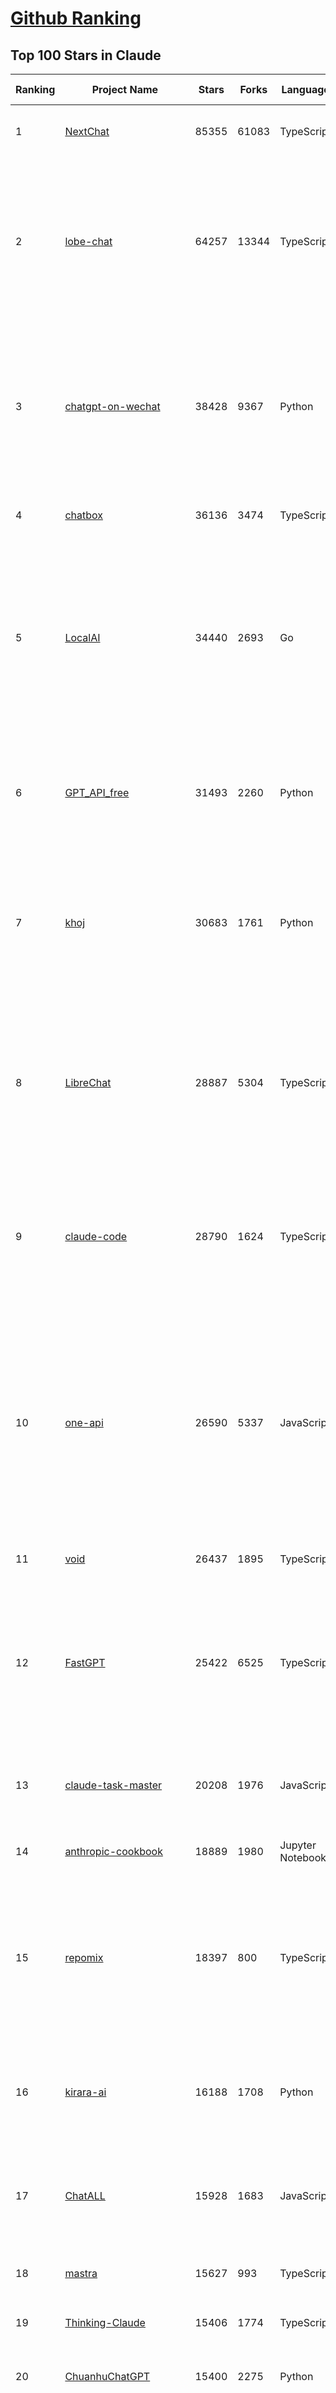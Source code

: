 [Github Ranking](../README.md)
==========

## Top 100 Stars in Claude

| Ranking | Project Name | Stars | Forks | Language | Open Issues | Description | Last Commit |
| ------- | ------------ | ----- | ----- | -------- | ----------- | ----------- | ----------- |
| 1 | [NextChat](https://github.com/ChatGPTNextWeb/NextChat) | 85355 | 61083 | TypeScript | 657 | ✨ Light and Fast AI Assistant. Support: Web \| iOS \| MacOS \| Android \|  Linux \| Windows | 2025-08-04T14:17:09Z |
| 2 | [lobe-chat](https://github.com/lobehub/lobe-chat) | 64257 | 13344 | TypeScript | 855 | 🤯 Lobe Chat - an open-source, modern design AI chat framework. Supports multiple AI providers (OpenAI / Claude 4 / Gemini / DeepSeek / Ollama / Qwen), Knowledge Base (file upload / RAG ), one click install MCP Marketplace and Artifacts / Thinking. One-click FREE deployment of your private AI Agent application. | 2025-08-09T00:31:59Z |
| 3 | [chatgpt-on-wechat](https://github.com/zhayujie/chatgpt-on-wechat) | 38428 | 9367 | Python | 299 | 基于大模型搭建的聊天机器人，同时支持 微信公众号、企业微信应用、飞书、钉钉 等接入，可选择ChatGPT/Claude/DeepSeek/文心一言/讯飞星火/通义千问/ Gemini/GLM-4/Kimi/LinkAI，能处理文本、语音和图片，访问操作系统和互联网，支持基于自有知识库进行定制企业智能客服。 | 2025-08-08T02:47:49Z |
| 4 | [chatbox](https://github.com/chatboxai/chatbox) | 36136 | 3474 | TypeScript | 800 | User-friendly Desktop Client App for AI Models/LLMs (GPT, Claude, Gemini, Ollama...) | 2025-08-07T12:18:54Z |
| 5 | [LocalAI](https://github.com/mudler/LocalAI) | 34440 | 2693 | Go | 405 | :robot: The free, Open Source alternative to OpenAI, Claude and others. Self-hosted and local-first. Drop-in replacement for OpenAI,  running on consumer-grade hardware. No GPU required. Runs gguf, transformers, diffusers and many more models architectures. Features: Generate Text, Audio, Video, Images, Voice Cloning, Distributed, P2P inference | 2025-08-08T21:00:48Z |
| 6 | [GPT_API_free](https://github.com/chatanywhere/GPT_API_free) | 31493 | 2260 | Python | 20 | Free ChatGPT&DeepSeek API Key，免费ChatGPT&DeepSeek API。免费接入DeepSeek API和GPT4 API，支持 gpt \| deepseek \| claude \| gemini \| grok 等排名靠前的常用大模型。 | 2025-08-08T11:10:19Z |
| 7 | [khoj](https://github.com/khoj-ai/khoj) | 30683 | 1761 | Python | 75 | Your AI second brain. Self-hostable. Get answers from the web or your docs. Build custom agents, schedule automations, do deep research. Turn any online or local LLM into your personal, autonomous AI (gpt, claude, gemini, llama, qwen, mistral). Get started - free. | 2025-08-02T06:50:25Z |
| 8 | [LibreChat](https://github.com/danny-avila/LibreChat) | 28887 | 5304 | TypeScript | 156 | Enhanced ChatGPT Clone: Features Agents, DeepSeek, Anthropic, AWS, OpenAI, Responses API, Azure, Groq, o1, GPT-5, Mistral, OpenRouter, Vertex AI, Gemini, Artifacts, AI model switching, message search, Code Interpreter, langchain, DALL-E-3, OpenAPI Actions, Functions, Secure Multi-User Auth, Presets, open-source for self-hosting. Active project. | 2025-08-09T02:50:28Z |
| 9 | [claude-code](https://github.com/anthropics/claude-code) | 28790 | 1624 | TypeScript | 3010 | Claude Code is an agentic coding tool that lives in your terminal, understands your codebase, and helps you code faster by executing routine tasks, explaining complex code, and handling git workflows - all through natural language commands. | 2025-08-09T01:46:53Z |
| 10 | [one-api](https://github.com/songquanpeng/one-api) | 26590 | 5337 | JavaScript | 871 | LLM API 管理 & 分发系统，支持 OpenAI、Azure、Anthropic Claude、Google Gemini、DeepSeek、字节豆包、ChatGLM、文心一言、讯飞星火、通义千问、360 智脑、腾讯混元等主流模型，统一 API 适配，可用于 key 管理与二次分发。单可执行文件，提供 Docker 镜像，一键部署，开箱即用。LLM API management & key redistribution system, unifying multiple providers under a single API. Single binary, Docker-ready, with an English UI. | 2025-07-18T18:11:50Z |
| 11 | [void](https://github.com/voideditor/void) | 26437 | 1895 | TypeScript | 245 | None | 2025-08-07T00:07:32Z |
| 12 | [FastGPT](https://github.com/labring/FastGPT) | 25422 | 6525 | TypeScript | 574 | FastGPT is a knowledge-based platform built on the LLMs, offers a comprehensive suite of out-of-the-box capabilities such as data processing, RAG retrieval, and visual AI workflow orchestration, letting you easily develop and deploy complex question-answering systems without the need for extensive setup or configuration. | 2025-08-08T07:18:30Z |
| 13 | [claude-task-master](https://github.com/eyaltoledano/claude-task-master) | 20208 | 1976 | JavaScript | 123 | An AI-powered task-management system you can drop into Cursor, Lovable, Windsurf, Roo, and others. | 2025-08-08T20:01:17Z |
| 14 | [anthropic-cookbook](https://github.com/anthropics/anthropic-cookbook) | 18889 | 1980 | Jupyter Notebook | 38 | A collection of notebooks/recipes showcasing some fun and effective ways of using Claude. | 2025-06-24T18:37:57Z |
| 15 | [repomix](https://github.com/yamadashy/repomix) | 18397 | 800 | TypeScript | 99 | 📦 Repomix is a powerful tool that packs your entire repository into a single, AI-friendly file. Perfect for when you need to feed your codebase to Large Language Models (LLMs) or other AI tools like Claude, ChatGPT, DeepSeek, Perplexity, Gemini, Gemma, Llama, Grok, and more. | 2025-08-06T14:09:47Z |
| 16 | [kirara-ai](https://github.com/lss233/kirara-ai) | 16188 | 1708 | Python | 10 | 🤖 可 DIY 的 多模态 AI 聊天机器人 \| 🚀 快速接入 微信、 QQ、Telegram、等聊天平台 \| 🦈支持DeepSeek、Grok、Claude、Ollama、Gemini、OpenAI \| 工作流系统、网页搜索、AI画图、人设调教、虚拟女仆、语音对话 \|  | 2025-06-28T19:24:48Z |
| 17 | [ChatALL](https://github.com/ai-shifu/ChatALL) | 15928 | 1683 | JavaScript | 227 |  Concurrently chat with ChatGPT, Bing Chat, Bard, Alpaca, Vicuna, Claude, ChatGLM, MOSS, 讯飞星火, 文心一言 and more, discover the best answers | 2025-07-18T06:06:56Z |
| 18 | [mastra](https://github.com/mastra-ai/mastra) | 15627 | 993 | TypeScript | 208 | The TypeScript AI agent framework. ⚡ Assistants, RAG, observability. Supports any LLM: GPT-4, Claude, Gemini, Llama. | 2025-08-09T00:54:25Z |
| 19 | [Thinking-Claude](https://github.com/richards199999/Thinking-Claude) | 15406 | 1774 | TypeScript | 0 | Let your Claude able to think | 2025-03-10T04:02:46Z |
| 20 | [ChuanhuChatGPT](https://github.com/GaiZhenbiao/ChuanhuChatGPT) | 15400 | 2275 | Python | 122 | GUI for ChatGPT API and many LLMs. Supports agents, file-based QA, GPT finetuning and query with web search. All with a neat UI. | 2025-08-08T14:38:20Z |
| 21 | [LangBot](https://github.com/langbot-app/LangBot) | 12916 | 1019 | Python | 104 | 🤩 Easy-to-use global IM bot platform designed for the LLM era / 简单易用的大模型即时通信机器人开发平台 ⚡️ Bots for QQ / QQ频道 / Discord / WeChat（微信）/ Telegram / 飞书 / 钉钉 / Slack 🧩 Integrated with ChatGPT、DeepSeek、Dify、n8n、Claude、Google Gemini、xAI、PPIO、Ollama、阿里云百炼、SiliconFlow、Qwen、Moonshot(Kimi K2)、SillyTraven、MCP、WeClone etc. LLM & Agent & RAG | 2025-08-08T09:31:29Z |
| 22 | [SuperClaude_Framework](https://github.com/SuperClaude-Org/SuperClaude_Framework) | 12674 | 1131 | Python | 29 | A configuration framework that enhances Claude Code with specialized commands, cognitive personas, and development methodologies. | 2025-08-07T19:22:53Z |
| 23 | [claude-code-router](https://github.com/musistudio/claude-code-router) | 11556 | 858 | TypeScript | 262 | Use Claude Code as the foundation for coding infrastructure, allowing you to decide how to interact with the model while enjoying updates from Anthropic. | 2025-08-07T07:10:48Z |
| 24 | [awesome-chatgpt-zh](https://github.com/EmbraceAGI/awesome-chatgpt-zh) | 11274 | 930 | Python | 0 | ChatGPT 中文指南🔥，ChatGPT 中文调教指南，指令指南，应用开发指南，精选资源清单，更好的使用 chatGPT 让你的生产力 up up up! 🚀 | 2024-11-05T10:24:21Z |
| 25 | [claudia](https://github.com/getAsterisk/claudia) | 11188 | 888 | TypeScript | 146 | A powerful GUI app and Toolkit for Claude Code - Create custom agents, manage interactive Claude Code sessions, run secure background agents, and more. | 2025-08-08T07:59:29Z |
| 26 | [claude-engineer](https://github.com/Doriandarko/claude-engineer) | 11095 | 1171 | Python | 12 | Claude Engineer is an interactive command-line interface (CLI) that leverages the power of Anthropic's Claude-3.5-Sonnet model to assist with software development tasks.This framework enables Claude to generate and manage its own tools, continuously expanding its capabilities through conversation. Available both as a CLI and a modern web interface | 2024-12-12T22:08:15Z |
| 27 | [new-api](https://github.com/QuantumNous/new-api) | 9452 | 1829 | Go | 285 | AI模型接口管理与分发系统，支持将多种大模型转为统一格式调用，支持OpenAI、Claude等格式，可供个人或者企业内部管理与分发渠道使用，本项目基于One API二次开发。🍥 The next-generation LLM gateway and AI asset management system supports multiple languages. | 2025-08-09T03:42:08Z |
| 28 | [awesome-claude-code](https://github.com/hesreallyhim/awesome-claude-code) | 9441 | 494 | Python | 9 | A curated list of awesome commands, files, and workflows for Claude Code | 2025-08-07T19:01:45Z |
| 29 | [opencode](https://github.com/opencode-ai/opencode) | 9203 | 730 | Go | 116 | A powerful AI coding agent. Built for the terminal. | 2025-07-29T17:49:12Z |
| 30 | [CL4R1T4S](https://github.com/elder-plinius/CL4R1T4S) | 8612 | 1806 | None | 20 | AI SYSTEMS TRANSPARENCY FOR ALL! - LEAKED SYSTEM PROMPTS FOR CHATGPT, GEMINI, GROK, CLAUDE, PERPLEXITY, CURSOR, WINDSURF, DEVIN, REPLIT, AND MORE! | 2025-08-07T22:28:46Z |
| 31 | [analysis_claude_code](https://github.com/shareAI-lab/analysis_claude_code) | 8560 | 2133 | JavaScript | 0 | 本仓库包含对 Claude Code v1.0.33 进行逆向工程的完整研究和分析资料。包括对混淆源代码的深度技术分析、系统架构文档，以及重构 Claude      Code agent 系统的实现蓝图。主要发现包括实时 Steering 机制、多 Agent      架构、智能上下文管理和工具执行管道。该项目为理解现代 AI agent 系统设计和实现提供技术参考。 | 2025-07-19T13:16:33Z |
| 32 | [coai](https://github.com/coaidev/coai) | 8551 | 1136 | TypeScript | 24 | 🚀 Next Generation AI One-Stop Internationalization Solution. 🚀 下一代 AI 一站式 B/C 端解决方案，支持 OpenAI，Midjourney，Claude，讯飞星火，Stable Diffusion，DALL·E，ChatGLM，通义千问，腾讯混元，360 智脑，百川 AI，火山方舟，新必应，Gemini，Moonshot 等模型，支持对话分享，自定义预设，云端同步，模型市场，支持弹性计费和订阅计划模式，支持图片解析，支持联网搜索，支持模型缓存，丰富美观的后台管理与仪表盘数据统计。 | 2025-07-05T08:57:15Z |
| 33 | [BlackFriday-GPTs-Prompts](https://github.com/friuns2/BlackFriday-GPTs-Prompts) | 8371 | 1245 | None | 111 | List of free GPTs that doesn't require plus subscription  | 2024-11-08T11:03:14Z |
| 34 | [context-engineering-intro](https://github.com/coleam00/context-engineering-intro) | 8194 | 1670 | Python | 14 | Context engineering is the new vibe coding - it's the way to actually make AI coding assistants work. Claude Code is the best for this so that's what this repo is centered around, but you can apply this strategy with any AI coding assistant! | 2025-08-06T22:38:33Z |
| 35 | [system_prompts_leaks](https://github.com/asgeirtj/system_prompts_leaks) | 8177 | 1827 | JavaScript | 3 | Collection of extracted System Prompts from popular chatbots like ChatGPT, Claude & Gemini | 2025-07-29T15:37:01Z |
| 36 | [serena](https://github.com/oraios/serena) | 7979 | 554 | Python | 37 | A powerful coding agent toolkit providing semantic retrieval and editing capabilities (MCP server & Agno integration) | 2025-08-08T18:49:11Z |
| 37 | [promptfoo](https://github.com/promptfoo/promptfoo) | 7905 | 644 | TypeScript | 182 | Test your prompts, agents, and RAGs. AI Red teaming, pentesting, and vulnerability scanning for LLMs. Compare performance of GPT, Claude, Gemini, Llama, and more. Simple declarative configs with command line and CI/CD integration. | 2025-08-08T08:50:37Z |
| 38 | [Noi](https://github.com/lencx/Noi) | 7832 | 596 | JavaScript | 164 | 🚀 Power Your World with AI - Explore, Extend, Empower. | 2025-05-01T02:21:25Z |
| 39 | [aichat](https://github.com/sigoden/aichat) | 7640 | 502 | Rust | 2 | All-in-one LLM CLI tool featuring Shell Assistant, Chat-REPL, RAG, AI Tools & Agents, with access to OpenAI, Claude, Gemini, Ollama, Groq, and more. | 2025-08-07T22:41:58Z |
| 40 | [Upsonic](https://github.com/Upsonic/Upsonic) | 7635 | 720 | Python | 52 | The most reliable AI agent framework that supports MCP. | 2025-08-07T11:04:44Z |
| 41 | [agents](https://github.com/wshobson/agents) | 7608 | 710 | None | 6 | A collection of production-ready subagents for Claude Code | 2025-08-08T18:41:27Z |
| 42 | [fastapi_mcp](https://github.com/tadata-org/fastapi_mcp) | 6895 | 573 | Python | 58 | Expose your FastAPI endpoints as Model Context Protocol (MCP) tools, with Auth! | 2025-07-28T12:10:44Z |
| 43 | [opencommit](https://github.com/di-sukharev/opencommit) | 6803 | 377 | JavaScript | 159 | top #1 and most feature rich GPT wrapper for git — generate commit messages with an LLM in 1 sec — works best with Claude or GPT, supports local models too | 2025-08-01T13:14:00Z |
| 44 | [deep-searcher](https://github.com/zilliztech/deep-searcher) | 6771 | 671 | Python | 38 | Open Source Deep Research Alternative to Reason and Search on Private Data. Written in Python. | 2025-07-10T12:40:41Z |
| 45 | [kilocode](https://github.com/Kilo-Org/kilocode) | 6551 | 600 | TypeScript | 191 | Open Source AI coding assistant for planning, building, and fixing code. We're a superset of Roo, Cline, and our own features. Follow us: kilocode.ai/social | 2025-08-08T16:13:59Z |
| 46 | [llamacoder](https://github.com/Nutlope/llamacoder) | 6369 | 1526 | TypeScript | 45 | Open source Claude Artifacts – built with Llama 3.1 405B | 2025-07-25T03:30:07Z |
| 47 | [code2prompt](https://github.com/mufeedvh/code2prompt) | 6190 | 344 | MDX | 14 | A CLI tool to convert your codebase into a single LLM prompt with source tree, prompt templating, and token counting. | 2025-08-06T08:50:56Z |
| 48 | [ccusage](https://github.com/ryoppippi/ccusage) | 6141 | 182 | TypeScript | 30 | A CLI tool for analyzing Claude Code usage from local JSONL files. | 2025-08-09T02:12:51Z |
| 49 | [zen-mcp-server](https://github.com/BeehiveInnovations/zen-mcp-server) | 5860 | 522 | Python | 52 | The power of Claude Code + [Gemini / OpenAI / Grok / OpenRouter / Ollama / Custom Model / All Of The Above] working as one. | 2025-08-08T07:59:46Z |
| 50 | [opencompass](https://github.com/open-compass/opencompass) | 5817 | 642 | Python | 327 | OpenCompass is an LLM evaluation platform, supporting a wide range of models (Llama3, Mistral, InternLM2,GPT-4,LLaMa2, Qwen,GLM, Claude, etc) over 100+ datasets. | 2025-08-04T16:15:22Z |
| 51 | [fragments](https://github.com/e2b-dev/fragments) | 5720 | 779 | TypeScript | 7 | Open-source Next.js template for building apps that are fully generated by AI. By E2B. | 2025-08-07T21:38:17Z |
| 52 | [claude-flow](https://github.com/ruvnet/claude-flow) | 5622 | 768 | TypeScript | 135 | Claude-Flow v2.0.0 Alpha represents a leap in AI-powered development orchestration. Built from the ground up with enterprise-grade architecture, advanced swarm intelligence, and seamless Claude Code integration. | 2025-08-07T17:30:51Z |
| 53 | [deepclaude](https://github.com/getAsterisk/deepclaude) | 5297 | 437 | Rust | 50 | A high-performance LLM inference API and Chat UI that integrates DeepSeek R1's CoT reasoning traces with Anthropic Claude models. | 2025-05-21T11:58:16Z |
| 54 | [mcp-chrome](https://github.com/hangwin/mcp-chrome) | 5198 | 404 | TypeScript | 63 | Chrome MCP Server is a Chrome extension-based Model Context Protocol (MCP) server that exposes your Chrome browser functionality to AI assistants like Claude, enabling complex browser automation, content analysis, and semantic search. | 2025-07-22T15:47:25Z |
| 55 | [n8n-mcp](https://github.com/czlonkowski/n8n-mcp) | 5044 | 951 | TypeScript | 34 | A MCP for Claude Desktop / Claude Code / Windsurf / Cursor to build n8n workflows for you  | 2025-08-07T19:44:20Z |
| 56 | [chinese-llm-benchmark](https://github.com/jeinlee1991/chinese-llm-benchmark) | 4649 | 190 | None | 28 | ReLE中文大模型能力评测（持续更新）：目前已囊括257个大模型，覆盖chatgpt、gpt-4.1、o4-mini、谷歌gemini-2.5、Claude、智谱GLM-Z1、文心一言、qwen-max、百川、讯飞星火、商汤senseChat、minimax等商用模型， 以及DeepSeek-R1-0528、qwq-32b、deepseek-v3、qwen3、llama4、phi-4、glm4、gemma3、mistral、书生internLM2.5等开源大模型。不仅提供排行榜，也提供规模超200万的大模型缺陷库！方便广大社区研究分析、改进大模型。 | 2025-08-06T19:13:50Z |
| 57 | [claude-coder](https://github.com/kodu-ai/claude-coder) | 4615 | 183 | TypeScript | 33 | Kodu is an autonomous coding agent that lives in your IDE. It is a VSCode extension that can help you build your dream project step by step by leveraging the latest technologies in automated coding agents  | 2025-04-30T10:21:02Z |
| 58 | [free-llm-api-resources](https://github.com/cheahjs/free-llm-api-resources) | 4563 | 390 | Python | 5 | A list of free LLM inference resources accessible via API. | 2025-08-09T01:38:15Z |
| 59 | [mcp-playwright](https://github.com/executeautomation/mcp-playwright) | 4519 | 384 | TypeScript | 32 | Playwright Model Context Protocol Server - Tool to automate Browsers and APIs in Claude Desktop, Cline, Cursor IDE and More 🔌 | 2025-06-20T21:28:21Z |
| 60 | [GodMode](https://github.com/smol-ai/GodMode) | 4304 | 349 | TypeScript | 50 | AI Chat Browser: Fast, Full webapp access to ChatGPT / Claude / Bard / Bing / Llama2! I use this 20 times a day. | 2024-07-29T00:31:03Z |
| 61 | [maestro](https://github.com/Doriandarko/maestro) | 4271 | 659 | Python | 32 | A framework for Claude Opus to intelligently orchestrate subagents. | 2024-07-01T06:49:15Z |
| 62 | [DesktopCommanderMCP](https://github.com/wonderwhy-er/DesktopCommanderMCP) | 4144 | 460 | JavaScript | 52 | This is MCP server for Claude that gives it terminal control, file system search and diff file editing capabilities | 2025-08-09T00:39:09Z |
| 63 | [bot-on-anything](https://github.com/zhayujie/bot-on-anything) | 4116 | 924 | Python | 263 | A large model-based chatbot builder that can quickly integrate AI models (including ChatGPT, Claude, Gemini) into various software applications (such as Telegram, Gmail, Slack, and websites). | 2025-01-03T14:13:51Z |
| 64 | [git-mcp](https://github.com/idosal/git-mcp) | 4087 | 295 | TypeScript | 26 | Put an end to code hallucinations! GitMCP is a free, open-source, remote MCP server for any GitHub project | 2025-08-03T21:41:25Z |
| 65 | [firecrawl-mcp-server](https://github.com/mendableai/firecrawl-mcp-server) | 4054 | 402 | JavaScript | 33 | 🔥 Official Firecrawl MCP Server - Adds powerful web scraping to Cursor, Claude and any other LLM clients. | 2025-08-05T21:28:53Z |
| 66 | [forge](https://github.com/antinomyhq/forge) | 4020 | 1202 | Rust | 73 | AI enabled pair programmer for Claude, GPT, O Series, Grok, Deepseek, Gemini and 300+ models | 2025-08-09T01:48:58Z |
| 67 | [claude-squad](https://github.com/smtg-ai/claude-squad) | 3998 | 264 | Go | 47 | Manage multiple AI terminal agents like Claude Code, Aider, Codex, OpenCode, and Amp. | 2025-08-09T00:33:54Z |
| 68 | [obsidian-smart-connections](https://github.com/brianpetro/obsidian-smart-connections) | 3976 | 238 | JavaScript | 397 | Chat with your notes & see links to related content with AI embeddings. Use local models or 100+ via APIs like Claude, Gemini, ChatGPT & Llama 3 | 2025-08-08T21:44:27Z |
| 69 | [Claude-Code-Usage-Monitor](https://github.com/Maciek-roboblog/Claude-Code-Usage-Monitor) | 3964 | 189 | Python | 35 | Real-time Claude Code usage monitor with predictions and warnings | 2025-07-26T08:28:29Z |
| 70 | [casibase](https://github.com/casibase/casibase) | 3936 | 467 | Go | 44 | ⚡️AI Cloud OS: Open-source enterprise-level AI knowledge base and MCP (model-context-protocol)/A2A (agent-to-agent) management platform with admin UI, user management and Single-Sign-On⚡️, supports ChatGPT, Claude, Llama, Ollama, HuggingFace, etc., chat bot demo: https://ai.casibase.com, admin UI demo: https://ai-admin.casibase.com | 2025-08-08T17:53:08Z |
| 71 | [deepchat](https://github.com/ThinkInAIXYZ/deepchat) | 3812 | 484 | TypeScript | 66 | 🐬DeepChat - A smart assistant that connects powerful AI to your personal world | 2025-08-08T14:26:40Z |
| 72 | [Awesome-MCP-ZH](https://github.com/yzfly/Awesome-MCP-ZH) | 3721 | 219 | None | 0 | MCP 资源精选， MCP指南，Claude MCP，MCP Servers, MCP Clients | 2025-08-01T01:37:43Z |
| 73 | [every-chatgpt-gui](https://github.com/billmei/every-chatgpt-gui) | 3708 | 258 | None | 4 | Every front-end GUI client for ChatGPT, Claude, and other LLMs | 2025-08-08T13:31:23Z |
| 74 | [agent-rules](https://github.com/steipete/agent-rules) | 3644 | 280 | Shell | 5 | Rules and Knowledge to work better with agents such as Claude Code or Cursor | 2025-08-08T15:52:52Z |
| 75 | [mcp](https://github.com/BrowserMCP/mcp) | 3546 | 241 | TypeScript | 70 | Browser MCP is a Model Context Provider (MCP) server that allows AI applications to control your browser | 2025-04-24T21:49:44Z |
| 76 | [claude-code-templates](https://github.com/davila7/claude-code-templates) | 3481 | 277 | JavaScript | 15 | CLI tool for configuring and monitoring Claude Code | 2025-08-08T18:32:54Z |
| 77 | [awesome-ai-system-prompts](https://github.com/dontriskit/awesome-ai-system-prompts) | 3460 | 570 | TypeScript | 5 | 🧠 Curated collection of system prompts for top AI tools. Perfect for AI agent builders and prompt engineers. Incuding: ChatGPT, Claude, Perplexity, Manus, Claude-Code, Loveable, v0, Grok, same new, windsurf, notion, and MetaAI.  | 2025-08-08T16:55:44Z |
| 78 | [gpt-load](https://github.com/tbphp/gpt-load) | 3277 | 211 | Go | 16 | 智能密钥轮询的多渠道 AI 代理。 Multi-channel AI proxy with intelligent key rotation. | 2025-08-09T03:44:13Z |
| 79 | [AChat](https://github.com/AprilNEA/AChat) | 3273 | 1208 | TypeScript | 22 | 🌊 AChat - An open-source/self-hosted/local-first AI platform, designed for enterprises and teams, perfectly combining powerful local processing capabilities with seamless remote synchronization. | 2025-07-17T09:09:21Z |
| 80 | [awesome-claude-prompts](https://github.com/langgptai/awesome-claude-prompts) | 3117 | 313 | None | 0 | This repo includes Claude prompt curation to use Claude better. | 2025-03-01T00:29:09Z |
| 81 | [Awesome-ChatGPT-prompts-ZH_CN](https://github.com/L1Xu4n/Awesome-ChatGPT-prompts-ZH_CN) | 3079 | 167 | None | 12 | 如何将ChatGPT调教成一只猫娘 | 2023-07-18T15:57:44Z |
| 82 | [VLMEvalKit](https://github.com/open-compass/VLMEvalKit) | 2860 | 468 | Python | 143 | Open-source evaluation toolkit of large multi-modality models (LMMs), support 220+ LMMs, 80+ benchmarks | 2025-08-08T07:05:04Z |
| 83 | [claudecodeui](https://github.com/siteboon/claudecodeui) | 2835 | 346 | JavaScript | 40 | Use Claude Code on mobile and web with Claude Code UI. Claude Code UI free open source webui/GUI that helps you manage your Claude Code session and projects remotely | 2025-08-06T17:57:35Z |
| 84 | [awesome-claude-agents](https://github.com/vijaythecoder/awesome-claude-agents) | 2764 | 318 | None | 17 | An orchestrated sub agent dev team powered by claude code | 2025-08-03T19:50:16Z |
| 85 | [unity-mcp](https://github.com/CoplayDev/unity-mcp) | 2748 | 374 | C# | 48 | A Unity MCP server that allows MCP clients like Claude Desktop or Cursor to perform Unity Editor actions. | 2025-08-08T20:32:14Z |
| 86 | [DeepClaude](https://github.com/ErlichLiu/DeepClaude) | 2718 | 503 | Python | 22 | Unleash Next-Level AI! 🚀  💻 Code Generation: DeepSeek r1 + Claude 3.7 Sonnet - Unparalleled Performance! 📝 Content Creation: DeepSeek r1 + Gemini 2.5 Pro - Superior Quality! 🔌 OpenAI-Compatible. 🌊 Streaming & Non-Streaming Support.  ✨ Experience the Future of AI – Today! Click to Try Now! ✨ | 2025-07-16T09:08:40Z |
| 87 | [ruby_llm](https://github.com/crmne/ruby_llm) | 2681 | 213 | Ruby | 33 | Stop juggling AI SDKs! RubyLLM offers one delightful Ruby interface for OpenAI, Anthropic, Gemini, Bedrock, OpenRouter, DeepSeek, Ollama & compatible APIs. Chat, Vision, Audio, PDF, Images, Embeddings, Tools, Streaming & Rails integration. | 2025-08-07T15:00:43Z |
| 88 | [aide](https://github.com/nicepkg/aide) | 2637 | 194 | TypeScript | 34 | Conquer Any Code in VSCode: One-Click Comments, Conversions, UI-to-Code, and AI Batch Processing of Files! 在 VSCode 中征服任何代码：一键注释、转换、UI 图生成代码、AI 批量处理文件！💪 | 2025-05-06T02:52:46Z |
| 89 | [poe-api](https://github.com/ading2210/poe-api) | 2507 | 316 | Python | 39 | [UNMAINTAINED] A reverse engineered Python API wrapper for Quora's Poe, which provides free access to ChatGPT, GPT-4, and Claude. | 2023-09-18T04:56:52Z |
| 90 | [claude-code-action](https://github.com/anthropics/claude-code-action) | 2495 | 1025 | TypeScript | 103 | None | 2025-08-08T23:41:41Z |
| 91 | [griptape](https://github.com/griptape-ai/griptape) | 2354 | 196 | Python | 66 | Modular Python framework for AI agents and workflows with chain-of-thought reasoning, tools, and memory.  | 2025-08-09T00:25:57Z |
| 92 | [elia](https://github.com/darrenburns/elia) | 2246 | 140 | Python | 13 | A snappy, keyboard-centric terminal user interface for interacting with large language models. Chat with ChatGPT, Claude, Llama 3, Phi 3, Mistral, Gemma and more. | 2024-10-10T19:12:52Z |
| 93 | [CCPlugins](https://github.com/brennercruvinel/CCPlugins) | 1835 | 111 | Python | 5 | Best Claude Code framework that actually save time. Built by a dev tired of typing "please act like a senior engineer" in every conversation. | 2025-08-02T23:31:08Z |
| 94 | [claude-code-proxy](https://github.com/1rgs/claude-code-proxy) | 1831 | 265 | Python | 25 | Run Claude Code on OpenAI models | 2025-04-14T18:03:57Z |
| 95 | [prism](https://github.com/prism-php/prism) | 1825 | 163 | PHP | 29 | A unified interface for working with LLMs in Laravel | 2025-08-04T23:16:39Z |
| 96 | [DevDocs](https://github.com/cyberagiinc/DevDocs) | 1824 | 166 | TypeScript | 9 | Completely free, private, UI based Tech Documentation MCP server. Designed for coders and software developers in mind. Easily integrate into Cursor, Windsurf, Cline, Roo Code, Claude Desktop App  | 2025-06-12T12:30:58Z |
| 97 | [papersgpt-for-zotero](https://github.com/papersgpt/papersgpt-for-zotero) | 1811 | 56 | JavaScript | 44 | Chat Multiple PDFs in Zotero AI with GPT 5, Gemini, Grok 4, DeepSeek, ChatGPT, Claude, OpenRouter, Kimi K2, GLM 4.5, Gemma 3, Qwen 3 | 2025-08-08T08:14:15Z |
| 98 | [claude-context](https://github.com/zilliztech/claude-context) | 1800 | 157 | TypeScript | 17 | Code search MCP for Claude Code. Make entire codebase the context for any coding agent. | 2025-08-08T09:53:27Z |
| 99 | [dialoqbase](https://github.com/n4ze3m/dialoqbase) | 1776 | 280 | TypeScript | 40 | Create chatbots with ease | 2024-10-15T14:24:20Z |
| 100 | [tokencost](https://github.com/AgentOps-AI/tokencost) | 1760 | 87 | Python | 12 | Easy token price estimates for 400+ LLMs. TokenOps. | 2025-08-09T00:02:54Z |

